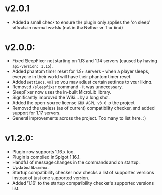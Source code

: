 # v2.0.1

* Added a small check to ensure the plugin only applies the 'on sleep' effects in normal worlds (not in the Nether or The End)

# v2.0.0:

* Fixed SleepFixer not starting on 1.13 and 1.14 servers (caused by having `api-version: 1.15`).
* Added phantom timer reset for 1.9+ servers - when a player sleeps, everyone in their world will have their phantom
  timer reset.
* Added `settings.yml` so you may adjust certain settings to your liking.
* Removed `/sleepfixer` command - it was unnecessary.
* SleepFixer now uses the in-built MicroLib library.
* Significantly improved the Wiki... by a long shot.
* Added the open-source license `GNU AGPL v3.0` to the project.
* Removed the useless (as of current) compatibility checker, and added support for 1.17 servers.
* General improvements across the project. Too many to list here. :)

# v1.2.0:

* Plugin now supports 1.16.x too.
* Plugin is compiled in Spigot 1.16.1.
* Handful of message changes in the commands and on startup.
* Updated libraries.
* Startup compatibility checker now checks a list of supported versions instead of just one supported
  version.
* Added '1.16' to the startup compatibility checker's supported versions list.